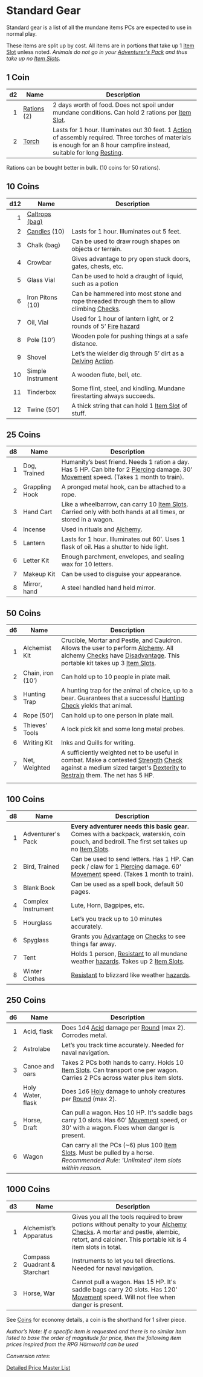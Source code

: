 # Standard Gear
Standard gear is a list of all the mundane items PCs are expected to use in normal play.

These items are split up by cost. All items are in portions that take up 1 [Item Slot](../../Player%20Characters/Derived%20Statistics/Item%20Slots.md) unless noted.
	*Animals do not go in your [Adventurer's Pack](Adventurer's%20Pack.md) and thus take up no [Item Slots](../../Player%20Characters/Derived%20Statistics/Item%20Slots.md).*
## 1 Coin

|  d2 | Name                                                             | Description                                                                                                                                                                                                                                          |
| --: | ---------------------------------------------------------------- | ---------------------------------------------------------------------------------------------------------------------------------------------------------------------------------------------------------------------------------------------------- |
|   1 | [Rations](Individual%20Item%20Cards/Gear/1%20Coin/Ration.md) (2) | 2 days worth of food. Does not spoil under mundane conditions. Can hold 2 rations per [Item Slot](../../Player%20Characters/Derived%20Statistics/Item%20Slots.md).                                                                                   |
|   2 | [Torch](Individual%20Item%20Cards/Gear/1%20Coin/Torch.md)        | Lasts for 1 hour. Illuminates out 30 feet. 1 [Action](../../Game%20Procedures/Action.md) of assembly required. Three torches of materials is enough for an 8 hour campfire instead, suitable for long [Resting](../../Game%20Procedures/Resting.md). |
Rations can be bought better in bulk. (10 coins for 50 rations).
## 10 Coins

| d12 | Name                                                                            | Description                                                                                                                           |
| --: | ------------------------------------------------------------------------------- | ------------------------------------------------------------------------------------------------------------------------------------- |
|   1 | [Caltrops (bag)](Individual%20Item%20Cards/Gear/10%20Coins/Caltrops%20(bag).md) |                                                                                                                                       |
|   2 | [Candles](Individual%20Item%20Cards/Gear/10%20Coins/Candle.md) (10)             | Lasts for 1 hour. Illuminates out 5 feet.                                                                                             |
|   3 | Chalk (bag)                                                                     | Can be used to draw rough shapes on objects or terrain.                                                                               |
|   4 | Crowbar                                                                         | Gives advantage to pry open stuck doors, gates, chests, etc.                                                                          |
|   5 | Glass Vial                                                                      | Can be used to hold a draught of liquid, such as a potion                                                                             |
|   6 | Iron Pitons (10)                                                                | Can be hammered into most stone and rope threaded through them to allow climbing [Checks](../../Game%20Procedures/Check.md).          |
|   7 | Oil, Vial                                                                       | Used for 1 hour of lantern light, or 2 rounds of 5’ [Fire](../../Damage%20Types/Fire.md) [hazard](../../Hazards/Elemental.md)         |
|   8 | Pole (10')                                                                      | Wooden pole for pushing things at a safe distance.                                                                                    |
|   9 | Shovel                                                                          | Let’s the wielder dig through 5’ dirt as a [Delving](../../Game%20Procedures/Delving.md) [Action](../../Game%20Procedures/Action.md). |
|  10 | Simple Instrument                                                               | A wooden flute, bell, etc.                                                                                                            |
|  11 | Tinderbox                                                                       | Some flint, steel, and kindling. Mundane firestarting always succeeds.                                                                |
|  12 | Twine (50’)                                                                     | A thick string that can hold 1 [Item Slot](../../Player%20Characters/Derived%20Statistics/Item%20Slots.md) of stuff.                  |
## 25 Coins

|  d8 | Name           | Description                                                                                                                                                                                                      |
| --: | -------------- | ---------------------------------------------------------------------------------------------------------------------------------------------------------------------------------------------------------------- |
|   1 | Dog, Trained   | Humanity’s best friend. Needs 1 ration a day. Has 5 HP. Can bite for 2 [Piercing](../../Damage%20Types/Piercing.md) damage. 30' [Movement](../../Game%20Procedures/Movement.md) speed. (Takes 1 month to train). |
|   2 | Grappling Hook | A pronged metal hook, can be attached to a rope.                                                                                                                                                                 |
|   3 | Hand Cart      | Like a wheelbarrow, can carry 10 [Item Slots](../../Player%20Characters/Derived%20Statistics/Item%20Slots.md). Carried only with both hands at all times, or stored in a wagon.                                  |
|   4 | Incense        | Used in rituals and [Alchemy](../../Magic/Alchemy/Alchemy.md).                                                                                                                                                   |
|   5 | Lantern        | Lasts for 1 hour. Illuminates out 60’. Uses 1 flask of oil. Has a shutter to hide light.                                                                                                                         |
|   6 | Letter Kit     | Enough parchment, envelopes, and sealing wax for 10 letters.                                                                                                                                                     |
|   7 | Makeup Kit     | Can be used to disguise your appearance.                                                                                                                                                                         |
|   8 | Mirror, hand   | A steel handled hand held mirror.                                                                                                                                                                                |
## 50 Coins

|  d6 | Name              | Description                                                                                                                                                                                                                                                                                                                                                        |
| --: | ----------------- | ------------------------------------------------------------------------------------------------------------------------------------------------------------------------------------------------------------------------------------------------------------------------------------------------------------------------------------------------------------------ |
|   1 | Alchemist Kit     | Crucible, Mortar and Pestle, and Cauldron. Allows the user to perform [Alchemy](../../Magic/Alchemy/Alchemy.md). All alchemy [Checks](../../Game%20Procedures/Check.md) have [Disadvantage](../../Game%20Procedures/Dice%20Rolls/Disadvantage.md). This portable kit takes up 3 [Item Slots](../../Player%20Characters/Derived%20Statistics/Item%20Slots.md).      |
|   2 | Chain, iron (10’) | Can hold up to 10 people in plate mail.                                                                                                                                                                                                                                                                                                                            |
|   3 | Hunting Trap      | A hunting trap for the animal of choice, up to a bear. Guarantees that a successful [Hunting](../../Game%20Procedures/Watches.md) [Check](../../Game%20Procedures/Check.md) yields that animal.                                                                                                                                                                    |
|   4 | Rope (50')        | Can hold up to one person in plate mail.                                                                                                                                                                                                                                                                                                                           |
|   5 | Thieves’ Tools    | A lock pick kit and some long metal probes.                                                                                                                                                                                                                                                                                                                        |
|   6 | Writing Kit       | Inks and Quills for writing.                                                                                                                                                                                                                                                                                                                                       |
|   7 | Net, Weighted     | A sufficiently weighted net to be useful in combat. Make a contested [Strength](../../Player%20Characters/Chosen%20Statistics/Strength.md) [Check](../../Game%20Procedures/Check.md) against a medium sized target's [Dexterity](../../Player%20Characters/Chosen%20Statistics/Dexterity.md) to [Restrain](../../Conditions/Restrained.md) them. The net has 5 HP. |
|     |                   |                                                                                                                                                                                                                                                                                                                                                                    |
## 100 Coins
|  d8 | Name               | Description                                                                                                                                                                                                       |
| --: | ------------------ | ----------------------------------------------------------------------------------------------------------------------------------------------------------------------------------------------------------------- |
|   1 | Adventurer's Pack  | **Every adventurer needs this basic gear.** Comes with a backpack, waterskin, coin pouch, and bedroll. The first set takes up no [Item Slots](../../Player%20Characters/Derived%20Statistics/Item%20Slots.md).    |
|   2 | Bird, Trained      | Can be used to send letters. Has 1 HP. Can peck / claw for 1 [Piercing](../../Damage%20Types/Piercing.md) damage. 60' [Movement](../../Game%20Procedures/Movement.md) speed. (Takes 1 month to train).            |
|   3 | Blank Book         | Can be used as a spell book, default 50 pages.                                                                                                                                                                    |
|   4 | Complex Instrument | Lute, Horn, Bagpipes, etc.                                                                                                                                                                                        |
|   5 | Hourglass          | Let’s you track up to 10 minutes accurately.                                                                                                                                                                      |
|   6 | Spyglass           | Grants you [Advantage](../../Game%20Procedures/Dice%20Rolls/Advantage.md) on [Checks](../../Game%20Procedures/Check.md) to see things far away.                                                                   |
|   7 | Tent               | Holds 1 person, [Resistant](../../Conditions/Resistant.md) to all mundane weather [hazards](../../Hazards/Elemental.md). Takes up 2 [Item Slots](../../Player%20Characters/Derived%20Statistics/Item%20Slots.md). |
|   8 | Winter Clothes     | [Resistant](../../Conditions/Resistant.md) to blizzard like weather [hazards](../../Hazards/Elemental.md).                                                                                                        |

## 250 Coins

|  d6 | Name              | Description                                                                                                                                                                                            |
| --: | ----------------- | ------------------------------------------------------------------------------------------------------------------------------------------------------------------------------------------------------ |
|   1 | Acid, flask       | Does 1d4 [Acid](../../Damage%20Types/Acid.md) damage per [Round](../../Game%20Procedures/Round.md) (max 2). Corrodes metal.                                                                            |
|   2 | Astrolabe         | Let’s you track time accurately. Needed for naval navigation.                                                                                                                                          |
|   3 | Canoe and oars    | Takes 2 PCs both hands to carry. Holds 10 [Item Slots](../../Player%20Characters/Derived%20Statistics/Item%20Slots.md). Can transport one per wagon. Carries 2 PCs across water plus item slots.       |
|   4 | Holy Water, flask | Does 1d6 [Holy](../../Damage%20Types/Holy.md) damage to unholy creatures per [Round](../../Game%20Procedures/Round.md) (max 2).                                                                        |
|   5 | Horse, Draft      | Can pull a wagon. Has 10 HP. It's saddle bags carry 10 slots. Has 60' [Movement](../../Game%20Procedures/Movement.md) speed, or 30' with a wagon. Flees when danger is present.                        |
|   6 | Wagon             | Can carry all the PCs (~6) plus 100 [Item Slots](../../Player%20Characters/Derived%20Statistics/Item%20Slots.md). Must be pulled by a horse. *Recommended Rule: 'Unlimited' item slots within reason.* |
## 1000 Coins

|  d3 | Name                         | Description                                                                                                                                                                                                                                                    |
| --: | ---------------------------- | -------------------------------------------------------------------------------------------------------------------------------------------------------------------------------------------------------------------------------------------------------------- |
|   1 | Alchemist’s Apparatus        | Gives you all the tools required to brew potions without penalty to your [Alchemy](../../Magic/Alchemy/Alchemy.md) [Checks](../../Game%20Procedures/Check.md). A mortar and pestle, alembic, retort, and calciner. This portable kit is 4 item slots in total. |
|   2 | Compass Quadrant & Starchart | Instruments to let you tell directions. Needed for naval navigation.                                                                                                                                                                                           |
|   3 | Horse, War                   | Cannot pull a wagon. Has 15 HP. It's saddle bags carry 20 slots. Has 120' [Movement](../../Game%20Procedures/Movement.md) speed. Will not flee when danger is present.                                                                                         |

See [Coins](../../Economy/Coins.md) for economy details, a coin is the shorthand for 1 silver piece.

*Author’s Note:*
*If a specific item is requested and there is no similar item listed to base the order of magnitude for price, then the following item prices inspired from the RPG Härnworld can be used*

*Conversion rates:*

[Detailed Price Master List](../../Economy/Detailed%20Prices/Detailed%20Price%20Master%20List.md)